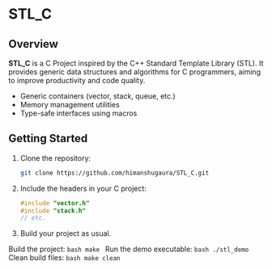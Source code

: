 # STL_C
## Overview

**STL_C** is a C Project inspired by the C++ Standard Template Library (STL). It provides generic data structures and algorithms for C programmers, aiming to improve productivity and code quality.

- Generic containers (vector, stack, queue, etc.)
- Memory management utilities
- Type-safe interfaces using macros

## Getting Started

1. Clone the repository:
    ```bash
    git clone https://github.com/himanshugaura/STL_C.git
    ```
2. Include the headers in your C project:
    ```c
    #include "vector.h"
    #include "stack.h"
    // etc.
    ```
3. Build your project as usual.

Build the project:
    ```bash
    make
    ```
Run the demo executable:
    ```bash
    ./stl_demo
    ```
Clean build files:
    ```bash
    make clean
    ```